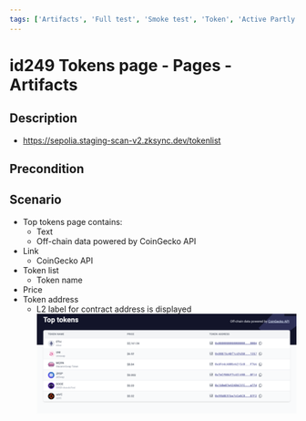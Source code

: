```yaml
---
tags: ['Artifacts', 'Full test', 'Smoke test', 'Token', 'Active Partly Manual', 'Active']
---
```


# id249 Tokens page - Pages - Artifacts

## Description
  - https://sepolia.staging-scan-v2.zksync.dev/tokenlist

## Precondition


## Scenario
- Top tokens page contains:
    - Text
    - Off-chain data powered by CoinGecko API
- Link
    - CoinGecko API
- Token list
    - Token name
- Price
- Token address
    - L2 label for contract address is displayed
      ![Screenshot](../../../../static/img/Pages/MaintenancePage/id249_1.png)